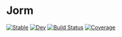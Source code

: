 # Jorm

[![Stable](https://img.shields.io/badge/docs-stable-blue.svg)](https://jcharistech.github.io/Jorm.jl/stable/)
[![Dev](https://img.shields.io/badge/docs-dev-blue.svg)](https://jcharistech.github.io/Jorm.jl/dev/)
[![Build Status](https://github.com/jcharistech/Jorm.jl/actions/workflows/CI.yml/badge.svg?branch=master)](https://github.com/jcharistech/Jorm.jl/actions/workflows/CI.yml?query=branch%3Amaster)
[![Coverage](https://codecov.io/gh/jcharistech/Jorm.jl/branch/master/graph/badge.svg)](https://codecov.io/gh/jcharistech/Jorm.jl)
